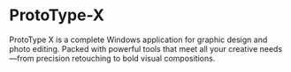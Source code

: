 # ProtoType-X
ProtoType X is a complete Windows application for graphic design and photo editing. Packed with powerful tools that meet all your creative needs—from precision retouching to bold visual compositions.
